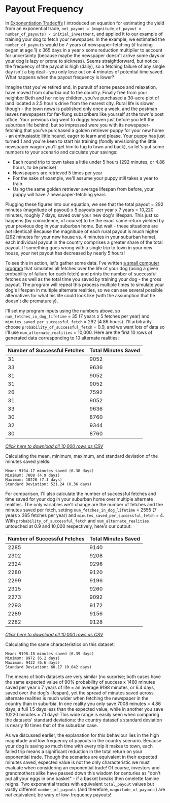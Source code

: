 Payout Frequency
================
In [Exponentiation Tradeoffs](../exponentiation-tradeoffs.md) I introduced an equation for estimating the yield from an exponential trade, `net_payout = (magnitude_of_payout x number_of_payouts) - initial_investment`, and applied it to our example of training your dog to fetch your newspaper. In the example, we estimated the `number_of_payouts` would be 7 years of newspaper-fetching (if training began at age 1) x 365 days in a year x some reduction multiplier to account for uncertainty (because maybe the newspaper doesn't arrive some days or your dog is lazy or prone to sickness). Seems straightforward, but notice: the frequency of the payout is high (daily), so a fetching failure of any single day isn't a big deal - you only lose out on 4 minutes of potential time saved. What happens when the payout frequency is lower?

Imagine that you've retired and, in pursuit of some peace and relaxation, have moved from suburbia out to the country. Finally free from your neighbor Beth and her noisy children, you've purchased a 30-acre plot of land located a 2.5 hour's drive from the nearest city. Rural life is slower though - the town news is published only once a week, and the postman leaves newspapers for far-flung subscribers like yourself at the town's post office. Your previous dog went to doggy heaven just before you left the suburban life behind, but so impressed were you with its newspaper-fetching that you've purchased a golden retriever puppy for your new home  - an enthusiastic little hound, eager to learn and please. Your puppy has just turned 1 and you're keen to start his training (fondly envisioning the little newspaper wagon you'll get him to tug to town and back), so let's put some numbers to your scenario and calculate your savings:

* Each round trip to town takes a little under 5 hours (292 minutes, or 4.86 hours, to be precise)
* Newspapers are retrieved 5 times per year
* For the sake of example, we'll assume your puppy still takes a year to train
* Using the same golden retriever average lifespan from before, your puppy will have 7 newspaper-fetching years

Plugging these figures into our equation, we see that the total payout = 292 minutes (magnitude of payout) x 5 payouts per year x 7 years = 10,220 minutes, roughly 7 days, saved over your new dog's lifespan. This just so happens (by coincidence, of course) to be the exact same return yielded by your previous dog in your suburban home. But wait - these situations are _not_ identical! Because the magnitude of each rural payout is much higher (292 minutes for your new house vs. 4 minutes in your suburban home), each individual payout in the country comprises a greater share of the total payout. If something goes wrong with a single trip to town in your new house, your net payout has decreased by nearly 5 hours!

To see this in action, let's gather some data. I've written [a small computer program](payout-frequency-example.py) that simulates all fetches over the life of your dog (using a given probability of failure for each fetch) and prints the number of successful fetches as well as the total time you saved by training your dog - the gross payout. The program will repeat this process multiple times to simulate your dog's lifespan in multiple alternate realities, so we can see several possible alternatives for what his life could look like (with the assumption that he doesn't die prematurely).

I'll set my program inputs using the numbers above, so `num_fetches_in_dog_lifetime` = 35 (7 years x 5 fetches per year) and `minutes_saved_per_successful_fetch` = 292 (4.86 hours). I'll arbitrarily choose `probability_of_successful_fetch` = 0.9, and we want lots of data so I'll use `num_alternate_realities` = 10,000. Here are the first 10 rows of generated data corresponding to 10 alternate realities:

| Number of Successful Fetches | Total Minutes Saved |
| ---------------------------- | ------------------- |
| 31                           | 9052                |
| 33                           | 9636                |
| 31                           | 9052                |
| 31                           | 9052                |
| 26                           | 7592                |
| 31                           | 9052                |
| 33                           | 9636                |
| 30                           | 8760                |
| 32                           | 9344                |
| 30                           | 8760                |

_[Click here to download all 10,000 rows as CSV](fetch-5-times-per-year.csv)_

Calculating the mean, minimum, maximum, and standard deviation of the minutes saved yields:

```
Mean: 9194.17 minutes saved (6.38 days)
Minimum: 7008 (4.9 days)
Maximum: 10220 (7.1 days)
Standard Deviation: 521.24 (0.36 days)
```

For comparison, I'll also calculate the number of successful fetches and time saved for your dog in your suburban home over multiple alternate realities. The only variables we'll change are the number of fetches and the minutes saved per fetch, setting `num_fetches_in_dog_lifetime` = 2555 (7 years x 365 fetches per year) and `minutes_saved_per_successful_fetch` = 4. With `probability_of_successful_fetch` and `num_alternate_realities` untouched at 0.9 and 10,000 respectively, here's our output: 

| Number of Successful Fetches | Total Minutes Saved |
| ---------------------------- | ------------------- |
| 2285                         | 9140                |
| 2302                         | 9208                |
| 2324                         | 9296                |
| 2280                         | 9120                |
| 2299                         | 9196                |
| 2315                         | 9260                |
| 2273                         | 9092                |
| 2293                         | 9172                |
| 2289                         | 9156                |
| 2282                         | 9128                |

_[Click here to download all 10,000 rows as CSV](fetch-every-day.csv)_

Calculating the same characteristics on this dataset:

```
Mean: 9198.18 minutes saved (6.39 days)
Minimum: 8972 (6.2 days)
Maximum: 9432 (6.6 days)
Standard Deviation: 60.17 (0.042 days)
```

The means of both datasets are very similar (no surprise; both cases have the same expected value of 90% probability of success x 1460 minutes saved per year x 7 years of life = an average 9198 minutes, or 6.4 days, saved over the dog's lifespan), yet the spread of minutes saved across alternate realities is much wider when fetching the newspaper in the country than in suburbia. In one reality you only save 7008 minutes = 4.86 days, a full 1.5 days less than the expected value, while in another you save 10220 minutes = 7.1 days! This wide range is easily seen when comparing the datasets' standard deviations: the country dataset's standard deviation is nearly 10 times that of the suburban case.

As we discussed earlier, the explanation for this behaviour lies in the high magnitude and low frequency of payouts in the country scenario. Because your dog is saving _so_ much time with every trip it makes to town, each failed trip means a significant reduction in the total return on your exponential trade. Though the scenarios are equivalent in their expected minutes saved, expected value is not the only characteristic we must evaluate when considering an exponential trade! Of course, investors and grandmothers alike have passed down this wisdom for centuries as "don't put all your eggs in one basket" - if a basket breaks then omelette famine reigns. Two exponential trades with equivalent `total_payout` values but vastly different `number_of_payouts` (and therefore, `magnitude_of_payouts`) are _not_ equivalent; be wary of low-frequency payouts!
